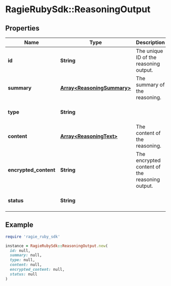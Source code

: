 # RagieRubySdk::ReasoningOutput

## Properties

| Name | Type | Description | Notes |
| ---- | ---- | ----------- | ----- |
| **id** | **String** | The unique ID of the reasoning output. |  |
| **summary** | [**Array&lt;ReasoningSummary&gt;**](ReasoningSummary.md) | The summary of the reasoning. |  |
| **type** | **String** |  | [optional][default to &#39;reasoning&#39;] |
| **content** | [**Array&lt;ReasoningText&gt;**](ReasoningText.md) | The content of the reasoning. |  |
| **encrypted_content** | **String** | The encrypted content of the reasoning output. |  |
| **status** | **String** |  | [optional][default to &#39;completed&#39;] |

## Example

```ruby
require 'ragie_ruby_sdk'

instance = RagieRubySdk::ReasoningOutput.new(
  id: null,
  summary: null,
  type: null,
  content: null,
  encrypted_content: null,
  status: null
)
```

